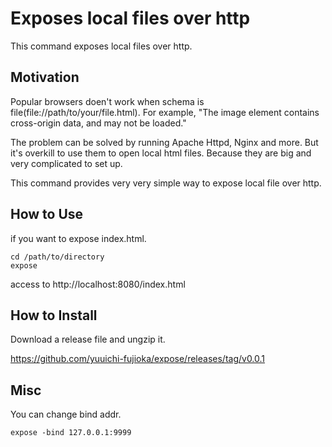 Exposes local files over http
=============================

This command exposes local files over http.

Motivation
----------

Popular browsers doen't work when schema is file(file://path/to/your/file.html).
For example, "The image element contains cross-origin data, and may not be loaded."

The problem can be solved by running Apache Httpd, Nginx and more.
But it's overkill to use them to open local html files.
Because they are big and very complicated to set up.

This command provides very very simple way to expose local file over http.

How to Use
----------

if you want to expose index.html.

```
cd /path/to/directory
expose
```

access to http://localhost:8080/index.html

How to Install
--------------

Download a release file and ungzip it.

https://github.com/yuuichi-fujioka/expose/releases/tag/v0.0.1

Misc
----

You can change bind addr.

```
expose -bind 127.0.0.1:9999
```